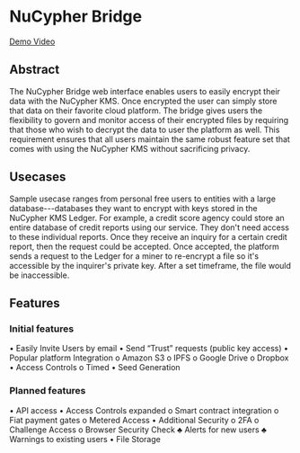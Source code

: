 # NuCypher Bridge

[Demo Video](https://www.youtube.com/watch?v=aTqlrfJKOZw)

## Abstract
The NuCypher Bridge web interface enables users to easily encrypt their data with the NuCypher KMS. Once encrypted the user can simply store that data on their favorite cloud platform. The bridge gives users the flexibility to govern and monitor access of their encrypted files by requiring that those who wish to decrypt the data to user the platform as well. This requirement ensures that all users maintain the same robust feature set that comes with using the NuCypher KMS without sacrificing privacy. 

## Usecases

Sample usecase ranges from personal free users to entities with a large database---databases they want to encrypt with keys stored in the NuCypher KMS Ledger. For example, a credit score agency could store an entire database of credit reports using our service. They don't need access to these individual reports. Once they receive an inquiry for a certain credit report, then the request could be accepted. Once accepted, the platform sends a request to the Ledger for a miner to re-encrypt a file so it's accessible by the inquirer's private key. After a set timeframe, the file would be inaccessible.

## Features
### Initial features
•	Easily Invite Users by email
•	Send “Trust” requests (public key access)
•	Popular platform Integration
o	Amazon S3
o	IPFS
o	Google Drive
o	Dropbox
•	Access Controls
o	Timed
•	Seed Generation

### Planned features
•	API access
•	Access Controls expanded
o	Smart contract integration
o	Fiat payment gates
o	Metered Access 
•	Additional Security 
o	2FA
o	Challenge Access
o	Browser Security Check
♣	Alerts for new users
♣	Warnings to existing users
•	File Storage
